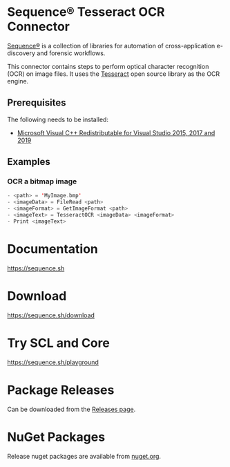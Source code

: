 # Sequence® Tesseract OCR Connector

[Sequence®](https://sequence.sh) is a collection of libraries for
automation of cross-application e-discovery and forensic workflows.

This connector contains steps to perform optical character recognition (OCR)
on image files. It uses the [Tesseract](https://github.com/tesseract-ocr/tesseract)
open source library as the OCR engine.

## Prerequisites

The following needs to be installed:

- [Microsoft Visual C++ Redistributable for Visual Studio 2015, 2017 and 2019](https://support.microsoft.com/en-us/topic/the-latest-supported-visual-c-downloads-2647da03-1eea-4433-9aff-95f26a218cc0)

## Examples

### OCR a bitmap image

```scala
- <path> = 'MyImage.bmp'
- <imageData> = FileRead <path>
- <imageFormat> = GetImageFormat <path>
- <imageText> = TesseractOCR <imageData> <imageFormat>
- Print <imageText>
```

# Documentation

https://sequence.sh

# Download

https://sequence.sh/download

# Try SCL and Core

https://sequence.sh/playground

# Package Releases

Can be downloaded from the [Releases page](https://gitlab.com/reductech/sequence/connectors/tesseract/-/releases).

# NuGet Packages

Release nuget packages are available from [nuget.org](https://www.nuget.org/profiles/Sequence).

